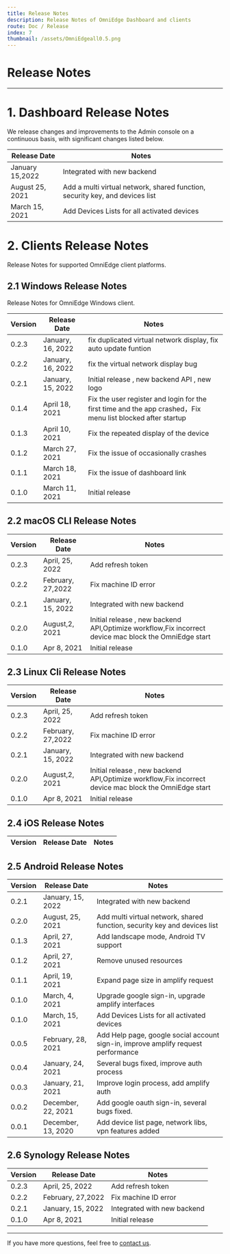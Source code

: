 ```yaml
---
title: Release Notes
description: Release Notes of OmniEdge Dashboard and clients
route: Doc / Release
index: 7
thumbnail: /assets/OmniEdgeall0.5.png
---
```


# Release Notes

----

# 1. Dashboard Release Notes

We release changes and improvements to the Admin console on a continuous basis, with significant changes listed below.


|Release Date|Notes|
|--|--|
|January 15,2022|Integrated with new backend|
|August 25, 2021|Add a multi virtual network, shared function, security key, and devices list|
|March 15, 2021|Add Devices Lists for all activated devices|

# 2. Clients Release Notes

Release Notes for supported OmniEdge client platforms.

## 2.1 Windows Release Notes

Release Notes for OmniEdge Windows client.

|Version|Release Date|Notes|
|--|--|--|
|0.2.3|January, 16, 2022|fix duplicated virtual network display, fix auto update funtion|
|0.2.2|January, 16, 2022|fix the virtual network display bug|
|0.2.1|January, 15, 2022|Initial release , new backend API , new logo|
|0.1.4|April 18, 2021|Fix the user register and login for the first time and the app crashed，Fix menu list blocked after startup|
|0.1.3|April 10, 2021|Fix the repeated display of the device|
|0.1.2|March 27, 2021|Fix the issue of occasionally crashes|
|0.1.1|March 18, 2021|Fix the issue of dashboard link|
|0.1.0|March 11, 2021|Initial release|

## 2.2 macOS CLI Release Notes

|Version|Release Date|Notes|
|--|--|--|
|0.2.3|April, 25, 2022|Add refresh token|
|0.2.2|February, 27,2022|Fix machine ID error|
|0.2.1|January, 15, 2022|Integrated with new backend|
|0.2.0 |August,2, 2021|Initial release , new backend API,Optimize workflow,Fix incorrect device mac block the OmniEdge start|
|0.1.0|Apr 8, 2021|Initial release|

## 2.3 Linux Cli Release Notes

|Version|Release Date|Notes|
|---|---|---|
|0.2.3|April, 25, 2022|Add refresh token|
|0.2.2|February, 27,2022|Fix machine ID error|
|0.2.1|January, 15, 2022|Integrated with new backend|
|0.2.0 |August,2, 2021|Initial release , new backend API,Optimize workflow,Fix incorrect device mac block the OmniEdge start|
|0.1.0|Apr 8, 2021|Initial release|

## 2.4 iOS Release Notes

|Version|Release Date|Notes|
|--|--|--|


## 2.5 Android Release Notes

|Version|Release Date|Notes|
|--|--|--|
|0.2.1|January, 15, 2022|Integrated with new backend|
|0.2.0|August, 25, 2021|Add multi virtual network, shared function, security key and devices list|
|0.1.3|April, 27, 2021|Add landscape mode, Android TV support|
|0.1.2|April, 27, 2021|Remove unused resources|
|0.1.1|April, 19, 2021|Expand page size in amplify request|
|0.1.0|March, 4, 2021|Upgrade google sign-in, upgrade amplify interfaces|
|0.1.0|March, 15, 2021|Add Devices Lists for all activated devices|
|0.0.5|February, 28, 2021|Add Help page, google social account sign-in, improve amplify request performance|
|0.0.4|January, 24, 2021|Several bugs fixed, improve auth process|
|0.0.3|January, 21, 2021|Improve login process, add amplify auth|
|0.0.2|December, 22, 2021|Add google oauth sign-in, several bugs fixed.|
|0.0.1|December, 13, 2020|Add device list page, network libs, vpn features added|

## 2.6 Synology Release Notes

|Version|Release Date|Notes|
|---|---|---|
|0.2.3|April, 25, 2022|Add refresh token|
|0.2.2|February, 27,2022|Fix machine ID error|
|0.2.1|January, 15, 2022|Integrated with new backend|
|0.1.0|Apr 8, 2021|Initial release|

-----

If you have more questions, feel free to [contact us](mailto:support@omniedge.io).